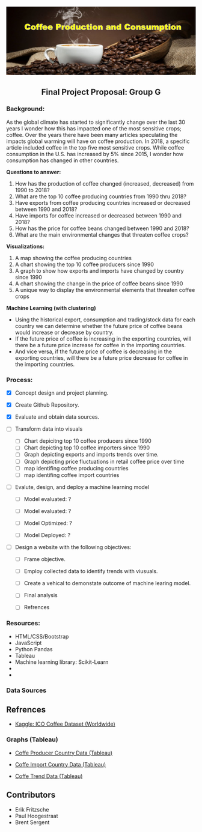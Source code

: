 
<b><div align = "center">![cover_art.png](images/cover_art.png)</div></b>


<h2><b><div align = "center">Final Project Proposal: Group G</div></b></h2>


### Background:
As the global climate has started to significantly change over the last 30 years I wonder how this has impacted one of the most sensitive crops; coffee. Over the years there have been many articles speculating the impacts global warming will have on coffee production. In 2018, a specific article included coffee in the top five most sensitive crops. While coffee consumption in the U.S. has increased by 5% since 2015, I wonder how consumption has changed in other countries.


<b>Questions to answer:</b>
1.	How has the production of coffee changed (increased, decreased) from 1990 to 2018?
2.	What are the top 10 coffee producing countries from 1990 thru 2018?
3.	Have exports from coffee producing countries increased or decreased between 1990 and 2018?
4.	Have imports for coffee increased or decreased between 1990 and 2018?
5.	How has the price for coffee beans changed between 1990 and 2018?
6.	What are the main environmental changes that threaten coffee crops?

<b>Visualizations:</b>
1.	A map showing the coffee producing countries
2.	A chart showing the top 10 coffee producers since 1990
3.	A graph to show how exports and imports have changed by country since 1990
4.	A chart showing the change in the price of coffee beans since 1990
5.	A unique way to display the environmental elements that threaten coffee crops

<b>Machine Learning (with clustering)</b>
*	Using the historical export, consumption and trading/stock data for each country we can determine whether the future price of coffee beans would increase or decrease by country.
*	If the future price of coffee is increasing in the exporting countries, will there be a future price increase for coffee in the importing countries.
*	And vice versa, if the future price of coffee is decreasing in the exporting countries, will there be a future price decrease for coffee in the importing countries.


### Process: 
- [x] Concept design and project planning.
- [x] Create Github Repository.
- [x] Evaluate and obtain data sources.

- [ ] Transform data into visuals
  - [ ] Chart depicitng top 10 coffee producers since 1990
  - [ ] Chart depicting top 10 coffee importers since 1990
  - [ ] Graph depicting exports and imports trends over time.
  - [ ] Graph depicting price fluctuations in retail coffee price over time
  - [ ] map identifing coffee producing countries
  - [ ] map identifing coffee import countries
  
- [ ] Evalute, design, and deploy a machine learning model
  - [ ] Model evaluated: ?
  - [ ] Model evaluated: ?
  - [ ] Model Optimized: ?
  - [ ] Model Deployed: ?
  

- [ ] Design a website with the following objectives:
  - [ ] Frame objective. 
  - [ ] Employ collected data to identify trends with viusuals.
  - [ ] Create a vehical to demonstate outcome of machine learing model.
  - [ ] Final analysis
  - [ ] Refrences



### Resources:
-	HTML/CSS/Bootstrap
-	JavaScript	
-	Python Pandas
-	Tableau
-	Machine learning library: Scikit-Learn
-	
-	
### Data Sources

## Refrences


* [Kaggle: ICO Coffee Dataset (Worldwide)](https://www.kaggle.com/yamaerenay/ico-coffee-dataset-worldwide)


### Graphs (Tableau)
* [Coffe Producer Country Data (Tableau)](https://public.tableau.com/profile/paul.hoogestraat#!/vizhome/coffe_prodiuction_2021P3/Dashboard1?publish=yes)

* [Coffe Import Country Data (Tableau)](https://public.tableau.com/profile/paul.hoogestraat#!/vizhome/Coffe_Import_2021P3/CoffeImport?publish=yes	)

* [Coffe Trend Data (Tableau)](https://public.tableau.com/profile/paul.hoogestraat#!/vizhome/coffe_trendlines_2021P3/coffe?publish=yes)



## Contributors

*	Erik Fritzsche
*	Paul Hoogestraat
*	Brent Sergent

